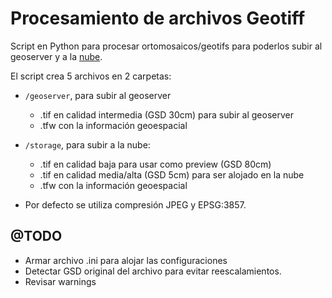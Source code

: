 # Procesamiento de archivos Geotiff
Script en Python para procesar ortomosaicos/geotifs para poderlos subir al geoserver y a la [nube](https://nube.minfra.gba.gob.ar/).

El script crea 5 archivos en 2 carpetas:
- `/geoserver`, para subir al geoserver
    - .tif en calidad intermedia (GSD 30cm) para subir al geoserver
    - .tfw con la información geoespacial
- `/storage`, para subir a la nube:
    - .tif en calidad baja para usar como preview (GSD 80cm)
    - .tif en calidad media/alta (GSD 5cm) para ser alojado en la nube
    - .tfw con la información geoespacial

- Por defecto se utiliza compresión JPEG y EPSG:3857.

## @TODO
- Armar archivo .ini para alojar las configuraciones
- Detectar GSD original del archivo para evitar reescalamientos.
- Revisar warnings
